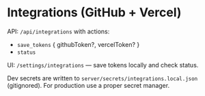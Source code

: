 # Integrations (GitHub + Vercel)

API: `/api/integrations` with actions:
- `save_tokens` { githubToken?, vercelToken? }
- `status`

UI: `/settings/integrations` — save tokens locally and check status.

Dev secrets are written to `server/secrets/integrations.local.json` (gitignored). For production use a proper secret manager.
